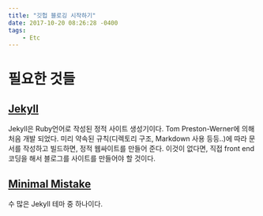 ```yaml
---
title: "깃헙 블로깅 시작하기"
date: 2017-10-20 08:26:28 -0400
tags:
    - Etc
---
```

# 필요한 것들
## [Jekyll](https://jekyllrb-ko.github.io/)
Jekyll은 Ruby언어로 작성된 정적 사이트 생성기이다. Tom Preston-Werner에 의해 처음 개발 되었다. 미리 약속된 규칙(디렉토리 구조, Markdown 사용 등등..)에 따라 문서를 작성하고 빌드하면, 정적 웹싸이트를 만들어 준다. 이것이 없다면, 직접 front end 코딩을 해서 블로그를 사이트를 만들어야 할 것이다.

## [Minimal Mistake](https://github.com/mmistakes/minimal-mistakes)
수 많은 Jekyll 테마 중 하나이다.
